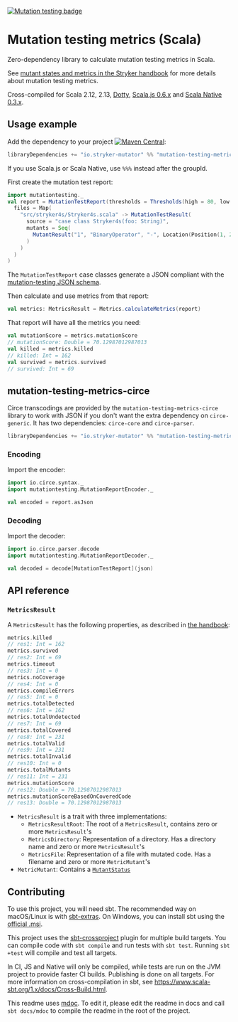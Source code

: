 [![Mutation testing badge](https://img.shields.io/endpoint?style=flat&url=https%3A%2F%2Fbadge-api.stryker-mutator.io%2Fgithub.com%2Fstryker-mutator%2Fmutation-testing-elements%2Fmaster%3Fmodule%3Dmetrics-scala)](https://badge-api.stryker-mutator.io/github.com/stryker-mutator/mutation-testing-elements/master?module=metrics-scala)

# Mutation testing metrics (Scala)

Zero-dependency library to calculate mutation testing metrics in Scala.

See [mutant states and metrics in the Stryker handbook](https://github.com/stryker-mutator/stryker-handbook/blob/master/mutant-states-and-metrics.md#readme) for more details about mutation testing metrics.

Cross-compiled for Scala 2.12, 2.13, [Dotty](https://dotty.epfl.ch/), [Scala.js 0.6.x](http://www.scala-js.org/) and [Scala Native 0.3.x](https://www.scala-native.org/).

## Usage example

Add the dependency to your project [![Maven Central](https://img.shields.io/maven-central/v/io.stryker-mutator/mutation-testing-metrics_2.13.svg?label=Maven%20Central&colorB=brightgreen)](https://search.maven.org/artifact/io.stryker-mutator/mutation-testing-metrics_2.13):

```scala
libraryDependencies += "io.stryker-mutator" %% "mutation-testing-metrics" % version
```

If you use Scala.js or Scala Native, use `%%%` instead after the groupId.

First create the mutation test report:

```scala
import mutationtesting._
val report = MutationTestReport(thresholds = Thresholds(high = 80, low = 10),
  files = Map(
    "src/stryker4s/Stryker4s.scala" -> MutationTestResult(
      source = "case class Stryker4s(foo: String)",
      mutants = Seq(
        MutantResult("1", "BinaryOperator", "-", Location(Position(1, 2), Position(2, 3)), status = MutantStatus.Killed)
      )
    )
  )
)
```

The `MutationTestReport` case classes generate a JSON compliant with the [mutation-testing JSON schema](https://github.com/stryker-mutator/mutation-testing-elements/blob/master/packages/mutation-testing-report-schema/src/mutation-testing-report-schema.json).


Then calculate and use metrics from that report:

```scala
val metrics: MetricsResult = Metrics.calculateMetrics(report)
```

That report will have all the metrics you need:

```scala
val mutationScore = metrics.mutationScore
// mutationScore: Double = 70.12987012987013
val killed = metrics.killed
// killed: Int = 162
val survived = metrics.survived
// survived: Int = 69
```

## mutation-testing-metrics-circe

Circe transcodings are provided by the `mutation-testing-metrics-circe` library to work with JSON if you don't want the extra dependency on `circe-generic`. It has two dependencies: `circe-core` and `circe-parser`.

```scala
libraryDependencies += "io.stryker-mutator" %% "mutation-testing-metrics-circe" % version
```

### Encoding

Import the encoder:

```scala
import io.circe.syntax._
import mutationtesting.MutationReportEncoder._

val encoded = report.asJson
```

### Decoding

Import the decoder:

```scala
import io.circe.parser.decode
import mutationtesting.MutationReportDecoder._

val decoded = decode[MutationTestReport](json)
```

## API reference

### `MetricsResult`

A `MetricsResult` has the following properties, as described in [the handbook](https://github.com/stryker-mutator/stryker-handbook/blob/master/mutant-states-and-metrics.md): 
 
```scala
metrics.killed
// res1: Int = 162
metrics.survived
// res2: Int = 69
metrics.timeout
// res3: Int = 0
metrics.noCoverage
// res4: Int = 0
metrics.compileErrors
// res5: Int = 0
metrics.totalDetected
// res6: Int = 162
metrics.totalUndetected
// res7: Int = 69
metrics.totalCovered
// res8: Int = 231
metrics.totalValid
// res9: Int = 231
metrics.totalInvalid
// res10: Int = 0
metrics.totalMutants
// res11: Int = 231
metrics.mutationScore
// res12: Double = 70.12987012987013
metrics.mutationScoreBasedOnCoveredCode
// res13: Double = 70.12987012987013
```

- `MetricsResult` is a trait with three implementations:
  - `MetricsResultRoot`: The root of a `MetricsResult`, contains zero or more `MetricsResult`'s
  - `MetricsDirectory`: Representation of a directory. Has a directory name and zero or more `MetricsResult`'s
  - `MetricsFile`: Representation of a file with mutated code. Has a filename and zero or more `MetricMutant`'s
- `MetricMutant`: Contains a [`MutantStatus`](https://github.com/stryker-mutator/stryker-handbook/blob/master/mutant-states-and-metrics.md#mutant-states)

## Contributing

To use this project, you will need sbt. The recommended way on macOS/Linux is with [sbt-extras](https://github.com/paulp/sbt-extras). On Windows, you can install sbt using the [official .msi](https://www.scala-sbt.org/download.html).

This project uses the [sbt-crossproject](https://github.com/portable-scala/sbt-crossproject) plugin for multiple build targets. You can compile code with `sbt compile` and run tests
with `sbt test`. Running `sbt +test` will compile and test all targets. 

In CI, JS and Native will only be compiled, while tests are run on the JVM project to provide faster CI builds. Publishing is done on all targets. For more information on
cross-compilation in sbt, see <https://www.scala-sbt.org/1.x/docs/Cross-Build.html>.

This readme uses [mdoc](https://scalameta.org/mdoc/). To edit it, please edit the readme in docs and call `sbt docs/mdoc` to compile the readme in the root of the project.

